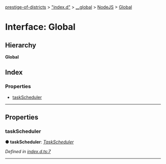 [prestige-of-districts](../README.md) > ["index.d"](../modules/_index_d_.md) > [__global](../modules/_index_d_.__global.md) > [NodeJS](../modules/_index_d_.__global.nodejs.md) > [Global](../interfaces/_index_d_.__global.nodejs.global.md)

# Interface: Global

## Hierarchy

**Global**

## Index

### Properties

* [taskScheduler](_index_d_.__global.nodejs.global.md#taskscheduler)

---

## Properties

<a id="taskscheduler"></a>

###  taskScheduler

**● taskScheduler**: *[TaskScheduler](../classes/_libs_taskscheduler_index_.taskscheduler.md)*

*Defined in [index.d.ts:7](https://github.com/YarosJ/prestige-of-districts/blob/17f0d7b/index.d.ts#L7)*

___

